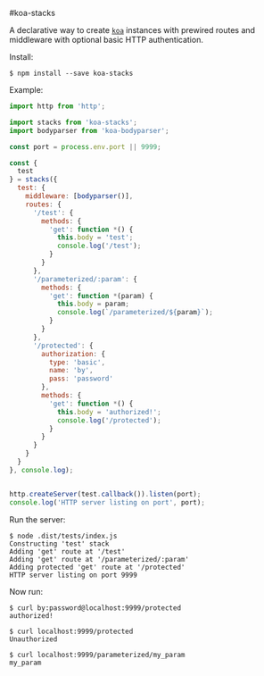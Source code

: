 #koa-stacks

A declarative way to create [`koa`](https://github.com/koajs/koa) instances with prewired routes and middleware with optional basic HTTP authentication.

Install:
````
$ npm install --save koa-stacks
````

Example:

````js
import http from 'http';

import stacks from 'koa-stacks';
import bodyparser from 'koa-bodyparser';

const port = process.env.port || 9999;

const {
  test
} = stacks({
  test: {
    middleware: [bodyparser()],
    routes: {
      '/test': {
        methods: {
          'get': function *() {
            this.body = 'test';
            console.log('/test');
          }
        }
      },
      '/parameterized/:param': {
        methods: {
          'get': function *(param) {
            this.body = param;
            console.log(`/parameterized/${param}`);
          }
        }
      },
      '/protected': {
        authorization: {
          type: 'basic',
          name: 'by',
          pass: 'password'
        },
        methods: {
          'get': function *() {
            this.body = 'authorized!';
            console.log('/protected');
          }
        }
      }
    }
  }
}, console.log);


http.createServer(test.callback()).listen(port);
console.log('HTTP server listing on port', port);
````

Run the server:
````
$ node .dist/tests/index.js
Constructing 'test' stack
Adding 'get' route at '/test'
Adding 'get' route at '/parameterized/:param'
Adding protected 'get' route at '/protected'
HTTP server listing on port 9999
````

Now run:
````
$ curl by:password@localhost:9999/protected
authorized!

$ curl localhost:9999/protected
Unauthorized

$ curl localhost:9999/parameterized/my_param
my_param
````